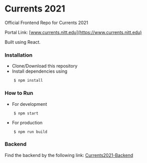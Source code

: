 # Currents 2021

Official Frontend Repo for Currents 2021

Portal Link: [www.currents.nitt.edu](https://www.currents.nitt.edu)

Built using React. 

### Installation
- Clone/Download this repository
- Install dependencies using 
```
    $ npm install
```
### How to Run
- For development
```
    $ npm start
```
- For production
```
    $ npm run build 
```
### Backend
Find the backend by the following link: 
[Currents2021-Backend](https://github.com/quantum-jo/Currents2021-Backend)